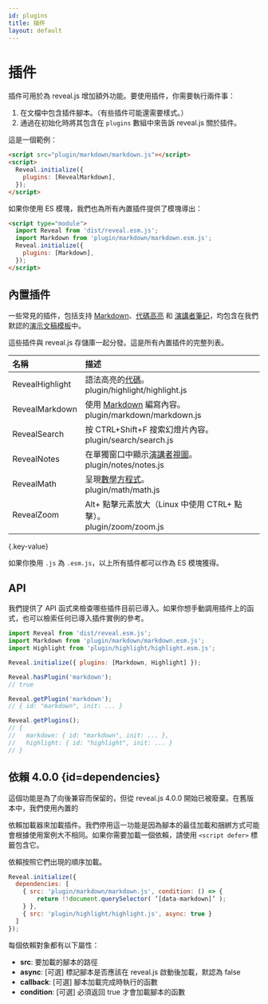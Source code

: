 ```yaml
---
id: plugins
title: 插件
layout: default
---
```


# 插件

插件可用於為 reveal.js 增加額外功能。要使用插件，你需要執行兩件事：

1. 在文檔中包含插件腳本。（有些插件可能還需要樣式。）
1. 通過在初始化時將其包含在 `plugins` 數組中來告訴 reveal.js 關於插件。

這是一個範例：

```html
<script src="plugin/markdown/markdown.js"></script>
<script>
  Reveal.initialize({
    plugins: [RevealMarkdown],
  });
</script>
```

如果你使用 ES 模塊，我們也為所有內置插件提供了模塊導出：

```html
<script type="module">
  import Reveal from 'dist/reveal.esm.js';
  import Markdown from 'plugin/markdown/markdown.esm.js';
  Reveal.initialize({
    plugins: [Markdown],
  });
</script>
```

## 內置插件

一些常見的插件，包括支持 [Markdown](/zh-hant/markdown/)、[代碼高亮](/zh-hant/code/) 和 [演講者筆記](/zh-hant/speaker-view/)，均包含在我們默認的[演示文稿模板](https://github.com/hakimel/reveal.js/blob/master/index.html)中。

這些插件與 reveal.js 存儲庫一起分發。這是所有內置插件的完整列表。

| 名稱            | 描述                                                                                                       |
| :-------------- | :--------------------------------------------------------------------------------------------------------- |
| RevealHighlight | 語法高亮的[代碼](/zh-hant/code/)。<br><span class="text-gray-600">plugin/highlight/highlight.js</span>             |
| RevealMarkdown  | 使用 [Markdown](/zh-hant/markdown/) 編寫內容。<br><span class="text-gray-600">plugin/markdown/markdown.js</span>   |
| RevealSearch    | 按 CTRL+Shift+F 搜索幻燈片內容。<br><span class="text-gray-600">plugin/search/search.js</span>             |
| RevealNotes     | 在單獨窗口中顯示[演講者視圖](/zh-hant/speaker-view/)。<br><span class="text-gray-600">plugin/notes/notes.js</span> |
| RevealMath      | 呈現[數學方程式](/zh-hant/math/)。<br><span class="text-gray-600">plugin/math/math.js</span>                       |
| RevealZoom      | Alt+ 點擊元素放大（Linux 中使用 CTRL+ 點擊）。<br><span class="text-gray-600">plugin/zoom/zoom.js</span>     |

{.key-value}

如果你換用 `.js` 為 `.esm.js`，以上所有插件都可以作為 ES 模塊獲得。

## API

我們提供了 API 函式來檢查哪些插件目前已導入。如果你想手動調用插件上的函式，也可以檢索任何已導入插件實例的參考。

```js
import Reveal from 'dist/reveal.esm.js';
import Markdown from 'plugin/markdown/markdown.esm.js';
import Highlight from 'plugin/highlight/highlight.esm.js';

Reveal.initialize({ plugins: [Markdown, Highlight] });

Reveal.hasPlugin('markdown');
// true

Reveal.getPlugin('markdown');
// { id: "markdown", init: ... }

Reveal.getPlugins();
// {
//   markdown: { id: "markdown", init: ... },
//   highlight: { id: "highlight", init: ... }
// }
```

## 依賴 <span class="r-version-badge deprecated">4.0.0</span> {id=dependencies}

這個功能是為了向後兼容而保留的，但從 reveal.js 4.0.0 開始已被廢棄。在舊版本中，我們使用內置的

依賴加載器來加載插件。我們停用這一功能是因為腳本的最佳加載和捆綁方式可能會根據使用案例大不相同。如果你需要加載一個依賴，請使用 `<script defer>` 標籤包含它。

依賴按照它們出現的順序加載。

```js
Reveal.initialize({
  dependencies: [
    { src: 'plugin/markdown/markdown.js', condition: () => {
        return !!document.querySelector( ’[data-markdown]’ );
    } },
    { src: 'plugin/highlight/highlight.js', async: true }
  ]
});
```

每個依賴對象都有以下屬性：

- **src**: 要加載的腳本的路徑
- **async**: [可選] 標記腳本是否應該在 reveal.js 啟動後加載，默認為 false
- **callback**: [可選] 腳本加載完成時執行的函數
- **condition**: [可選] 必須返回 true 才會加載腳本的函數
